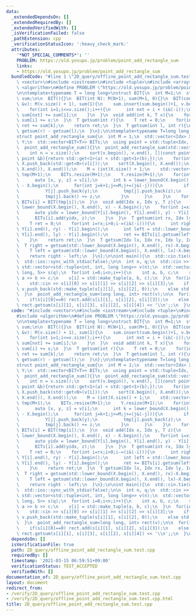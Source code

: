 ```yaml
---
data:
  _extendedDependsOn: []
  _extendedRequiredBy: []
  _extendedVerifiedWith: []
  _isVerificationFailed: false
  _pathExtension: cpp
  _verificationStatusIcon: ':heavy_check_mark:'
  attributes:
    '*NOT_SPECIAL_COMMENTS*': ''
    PROBLEM: https://old.yosupo.jp/problem/point_add_rectangle_sum
    links:
    - https://old.yosupo.jp/problem/point_add_rectangle_sum
  bundledCode: "#line 1 \"2D_query/offline_point_add_rectangle_sum.test.cpp\"\n#include\
    \ <vector>\n#include <iostream>\n#include <tuple>\n#include <array>\n#include\
    \ <algorithm>\n#define PROBLEM \"https://old.yosupo.jp/problem/point_add_rectangle_sum\"\
    \n\ntemplate<typename T = long long>\nstruct BIT{\n  int M=1;\n  std::vector<T>\
    \ sum;\n\n  BIT(){}\n  BIT(int N): M(N+1), sum(M+1, 0){}\n  BIT(const std::vector<T>\
    \ &v): M(v.size() + 1), sum(1){\n    sum.insert(sum.begin()+1, v.begin(), v.end());\n\
    \    for(int i=1;i<=v.size();i++){\n      int nxt = i + (i&(-i));\n      if(nxt<=M)\
    \ sum[nxt] += sum[i];\n    }\n  }\n  void add(int k, T x){\n    for(int i=k+1;i<=M;i+=(i&(-i)))\
    \ sum[i] += x;\n  }\n  T getsum(int r){\n    T ret = 0;\n    for(int k=r;k>0;k-=(k&(-k)))\
    \ ret += sum[k];\n    return ret;\n  }\n  T getsum(int l, int r){\n    return\
    \ getsum(r) - getsum(l);\n  }\n};\n\ntemplate<typename T=long long, typename Idx=int>\n\
    struct point_add_rectangle_sum{\n  int M = 1;\n  std::vector<Idx> X;\n  std::vector<std::vector<Idx>>\
    \ Y;\n  std::vector<BIT<T>> BITs;\n  using point = std::tuple<Idx, Idx, T>;\n\n\
    \  point_add_rectangle_sum(){}\n  point_add_rectangle_sum(std::vector<point> v){\n\
    \    int n = v.size();\n    sort(v.begin(), v.end(), [](const point &a, const\
    \ point &b){return std::get<1>(a) < std::get<1>(b);});\n    for(int i=0;i<n;i++)\
    \ X.push_back(std::get<0>(v[i]));\n    sort(X.begin(), X.end());\n    X.erase(std::unique(X.begin(),\
    \ X.end()), X.end());\n    M = (int)X.size() + 1;\n    std::vector<std::vector<T>>\
    \ tmp(M+1);\n    BITs.resize(M+1);\n    Y.resize(M+1);\n    for(int i=0;i<n;i++){\n\
    \      auto [x, y, z] = v[i];\n      int k = lower_bound(X.begin(), X.end(), x)\
    \ - X.begin();\n      for(int j=k+1;j<=M;j+=(j&(-j))){\n        if(Y[j].empty()||Y[j].back()!=y){\n\
    \          Y[j].push_back(y);\n          tmp[j].push_back(z);\n        }else{\n\
    \          tmp[j].back() += z;\n        }\n      }\n    }\n    for(int i=0;i<=M;i++)\
    \ BITs[i] = BIT(tmp[i]);\n  }\n  void add(Idx x, Idx y, T z){\n    auto xidx =\
    \ lower_bound(X.begin(), X.end(), x) - X.begin();\n    for(int i=xidx+1;i<=M;i+=(i&(-i))){\n\
    \      auto yidx = lower_bound(Y[i].begin(), Y[i].end(), y) - Y[i].begin();\n\
    \      BITs[i].add(yidx, z);\n    }\n  }\n  T getsum(int rx, Idx ly, Idx ry){\n\
    \    T ret = 0;\n    for(int i=rx;i>0;i-=(i&(-i))){\n      int right = std::lower_bound(Y[i].begin(),\
    \ Y[i].end(), ry) - Y[i].begin();\n      int left = std::lower_bound(Y[i].begin(),\
    \ Y[i].end(), ly) - Y[i].begin();\n      ret += BITs[i].getsum(left, right);\n\
    \    }\n    return ret;\n  }\n  T getsum(Idx lx, Idx rx, Idx ly, Idx ry){\n  \
    \  T right = getsum(std::lower_bound(X.begin(), X.end(), rx)-X.begin(), ly, ry);\n\
    \    T left = getsum(std::lower_bound(X.begin(), X.end(), lx)-X.begin(), ly, ry);\n\
    \    return right - left;\n  }\n};\n\nint main(){\n  std::cin.tie(nullptr);\n\
    \  std::ios::sync_with_stdio(false);\n\n  int n, q;\n  std::cin >> n >> q;\n \
    \ std::vector<std::tuple<int, int, long long>> v(n);\n  std::vector<std::array<long\
    \ long, 5>> s(q);\n  for(int i=0;i<n;i++){\n    int a, b, c;\n    std::cin >>\
    \ a >> b >> c;\n    v[i] = std::make_tuple(a, b, c);\n  }\n  for(int i=0;i<q;i++){\n\
    \    std::cin >> s[i][0] >> s[i][1] >> s[i][2] >> s[i][3];\n    if(s[i][0]==0)\
    \ v.push_back(std::make_tuple(s[i][1], s[i][2], 0));\n    else std::cin >> s[i][4];\n\
    \  }\n  point_add_rectangle_sum<long long, int> rect(v);\n\n  for(int i=0;i<q;i++){\n\
    \    if(s[i][0]==0) rect.add(s[i][1], s[i][2], s[i][3]);\n    else std::cout <<\
    \ rect.getsum(s[i][1], s[i][3], s[i][2], s[i][4]) << '\\n';;\n  }\n}\n"
  code: "#include <vector>\n#include <iostream>\n#include <tuple>\n#include <array>\n\
    #include <algorithm>\n#define PROBLEM \"https://old.yosupo.jp/problem/point_add_rectangle_sum\"\
    \n\ntemplate<typename T = long long>\nstruct BIT{\n  int M=1;\n  std::vector<T>\
    \ sum;\n\n  BIT(){}\n  BIT(int N): M(N+1), sum(M+1, 0){}\n  BIT(const std::vector<T>\
    \ &v): M(v.size() + 1), sum(1){\n    sum.insert(sum.begin()+1, v.begin(), v.end());\n\
    \    for(int i=1;i<=v.size();i++){\n      int nxt = i + (i&(-i));\n      if(nxt<=M)\
    \ sum[nxt] += sum[i];\n    }\n  }\n  void add(int k, T x){\n    for(int i=k+1;i<=M;i+=(i&(-i)))\
    \ sum[i] += x;\n  }\n  T getsum(int r){\n    T ret = 0;\n    for(int k=r;k>0;k-=(k&(-k)))\
    \ ret += sum[k];\n    return ret;\n  }\n  T getsum(int l, int r){\n    return\
    \ getsum(r) - getsum(l);\n  }\n};\n\ntemplate<typename T=long long, typename Idx=int>\n\
    struct point_add_rectangle_sum{\n  int M = 1;\n  std::vector<Idx> X;\n  std::vector<std::vector<Idx>>\
    \ Y;\n  std::vector<BIT<T>> BITs;\n  using point = std::tuple<Idx, Idx, T>;\n\n\
    \  point_add_rectangle_sum(){}\n  point_add_rectangle_sum(std::vector<point> v){\n\
    \    int n = v.size();\n    sort(v.begin(), v.end(), [](const point &a, const\
    \ point &b){return std::get<1>(a) < std::get<1>(b);});\n    for(int i=0;i<n;i++)\
    \ X.push_back(std::get<0>(v[i]));\n    sort(X.begin(), X.end());\n    X.erase(std::unique(X.begin(),\
    \ X.end()), X.end());\n    M = (int)X.size() + 1;\n    std::vector<std::vector<T>>\
    \ tmp(M+1);\n    BITs.resize(M+1);\n    Y.resize(M+1);\n    for(int i=0;i<n;i++){\n\
    \      auto [x, y, z] = v[i];\n      int k = lower_bound(X.begin(), X.end(), x)\
    \ - X.begin();\n      for(int j=k+1;j<=M;j+=(j&(-j))){\n        if(Y[j].empty()||Y[j].back()!=y){\n\
    \          Y[j].push_back(y);\n          tmp[j].push_back(z);\n        }else{\n\
    \          tmp[j].back() += z;\n        }\n      }\n    }\n    for(int i=0;i<=M;i++)\
    \ BITs[i] = BIT(tmp[i]);\n  }\n  void add(Idx x, Idx y, T z){\n    auto xidx =\
    \ lower_bound(X.begin(), X.end(), x) - X.begin();\n    for(int i=xidx+1;i<=M;i+=(i&(-i))){\n\
    \      auto yidx = lower_bound(Y[i].begin(), Y[i].end(), y) - Y[i].begin();\n\
    \      BITs[i].add(yidx, z);\n    }\n  }\n  T getsum(int rx, Idx ly, Idx ry){\n\
    \    T ret = 0;\n    for(int i=rx;i>0;i-=(i&(-i))){\n      int right = std::lower_bound(Y[i].begin(),\
    \ Y[i].end(), ry) - Y[i].begin();\n      int left = std::lower_bound(Y[i].begin(),\
    \ Y[i].end(), ly) - Y[i].begin();\n      ret += BITs[i].getsum(left, right);\n\
    \    }\n    return ret;\n  }\n  T getsum(Idx lx, Idx rx, Idx ly, Idx ry){\n  \
    \  T right = getsum(std::lower_bound(X.begin(), X.end(), rx)-X.begin(), ly, ry);\n\
    \    T left = getsum(std::lower_bound(X.begin(), X.end(), lx)-X.begin(), ly, ry);\n\
    \    return right - left;\n  }\n};\n\nint main(){\n  std::cin.tie(nullptr);\n\
    \  std::ios::sync_with_stdio(false);\n\n  int n, q;\n  std::cin >> n >> q;\n \
    \ std::vector<std::tuple<int, int, long long>> v(n);\n  std::vector<std::array<long\
    \ long, 5>> s(q);\n  for(int i=0;i<n;i++){\n    int a, b, c;\n    std::cin >>\
    \ a >> b >> c;\n    v[i] = std::make_tuple(a, b, c);\n  }\n  for(int i=0;i<q;i++){\n\
    \    std::cin >> s[i][0] >> s[i][1] >> s[i][2] >> s[i][3];\n    if(s[i][0]==0)\
    \ v.push_back(std::make_tuple(s[i][1], s[i][2], 0));\n    else std::cin >> s[i][4];\n\
    \  }\n  point_add_rectangle_sum<long long, int> rect(v);\n\n  for(int i=0;i<q;i++){\n\
    \    if(s[i][0]==0) rect.add(s[i][1], s[i][2], s[i][3]);\n    else std::cout <<\
    \ rect.getsum(s[i][1], s[i][3], s[i][2], s[i][4]) << '\\n';;\n  }\n}\n"
  dependsOn: []
  isVerificationFile: true
  path: 2D_query/offline_point_add_rectangle_sum.test.cpp
  requiredBy: []
  timestamp: '2021-03-15 06:59:51+09:00'
  verificationStatus: TEST_ACCEPTED
  verifiedWith: []
documentation_of: 2D_query/offline_point_add_rectangle_sum.test.cpp
layout: document
redirect_from:
- /verify/2D_query/offline_point_add_rectangle_sum.test.cpp
- /verify/2D_query/offline_point_add_rectangle_sum.test.cpp.html
title: 2D_query/offline_point_add_rectangle_sum.test.cpp
---
```


